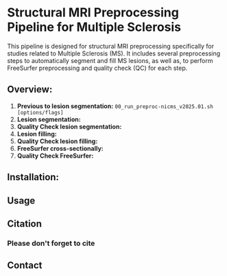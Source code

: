 # Structural MRI Preprocessing Pipeline for Multiple Sclerosis
This pipeline is designed for structural MRI preprocessing specifically for studies related to Multiple Sclerosis (MS). It includes several preprocessing steps to automatically segment and fill MS lesions, as well as, to perform FreeSurfer preprocessing and quality check (QC) for each step.

## Overview: 

1. **Previous to lesion segmentation:** `00_run_preproc-nicms_v2025.01.sh [options/flags]`<br/>
2. **Lesion segmentation:**
3. **Quality Check lesion segmentation:**
4. **Lesion filling:**
5. **Quality Check lesion filling:**
6. **FreeSurfer cross-sectionally:**
7. **Quality Check FreeSurfer:**

## Installation:
   
## Usage 

## Citation

### Please don't forget to cite

## Contact
